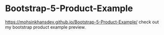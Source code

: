 # Bootstrap-5-Product-Example

https://mohsinkhansdev.github.io/Bootstrap-5-Product-Example/ check out my bootstrap product example preview.
